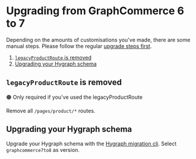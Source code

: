 # Upgrading from GraphCommerce 6 to 7

Depending on the amounts of customisations you've made, there are some manual
steps. Please follow the regular [upgrade steps first](./readme.md).

1. [`legacyProductRoute` is removed](#legacyproductroute-is-removed)
2. [Upgrading your Hygraph schema](#upgrading-your-hygraph-schema)

## `legacyProductRoute` is removed

🟠 Only required if you've used the legacyProductRoute

Remove all `/pages/product/*` routes.

## Upgrading your Hygraph schema

Upgrade your Hygraph schema with the [Hygraph migration cli](../hygraph/cli.md).
Select `graphcommerce7to8` as version.
